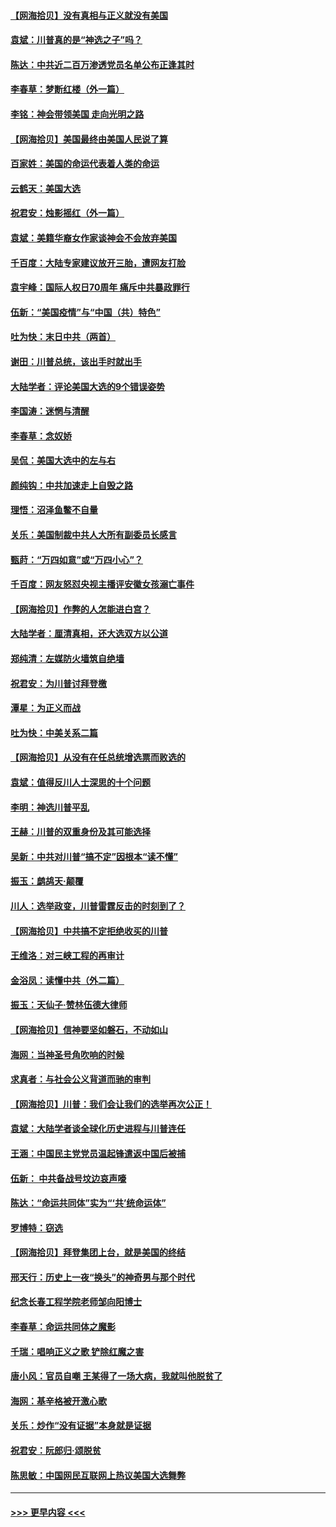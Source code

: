 #### [【网海拾贝】没有真相与正义就没有美国](../pages/nsc993/n12621885.md?t=12160902) 
#### [袁斌：川普真的是“神选之子”吗？](../pages/nsc993/n12621749.md?t=12160902) 
#### [陈达：中共近二百万渗透党员名单公布正逢其时](../pages/nsc993/n12620870.md?t=12160902) 
#### [李春草：梦断红楼（外一篇）](../pages/nsc993/n12619122.md?t=12160902) 
#### [李铭：神会带领美国 走向光明之路](../pages/nsc993/n12618584.md?t=12160902) 
#### [【网海拾贝】美国最终由美国人民说了算](../pages/nsc993/n12617255.md?t=12160902) 
#### [百家姓：美国的命运代表着人类的命运](../pages/nsc993/n12615838.md?t=12160902) 
#### [云鹤天：美国大选](../pages/nsc993/n12615994.md?t=12160902) 
#### [祝君安：烛影摇红（外一篇）](../pages/nsc993/n12615975.md?t=12160902) 
#### [袁斌：美籍华裔女作家谈神会不会放弃美国](../pages/nsc993/n12615263.md?t=12160902) 
#### [千百度：大陆专家建议放开三胎，遭网友打脸](../pages/nsc993/n12614456.md?t=12160902) 
#### [袁宇峰：国际人权日70周年 痛斥中共暴政罪行](../pages/nsc993/n12611965.md?t=12160902) 
#### [伍新：“美国疫情”与“中国（共）特色”](../pages/nsc993/n12611463.md?t=12160902) 
#### [吐为快：末日中共（两首）](../pages/nsc993/n12611461.md?t=12160902) 
#### [谢田：川普总统，该出手时就出手](../pages/nsc993/n12610905.md?t=12160902) 
#### [大陆学者：评论美国大选的9个错误姿势](../pages/nsc993/n12609586.md?t=12160902) 
#### [李国涛：迷惘与清醒](../pages/nsc993/n12607532.md?t=12160902) 
#### [李春草：念奴娇](../pages/nsc993/n12607083.md?t=12160902) 
#### [吴侃：美国大选中的左与右](../pages/nsc993/n12607054.md?t=12160902) 
#### [颜纯钩：中共加速走上自毁之路](../pages/nsc993/n12606473.md?t=12160902) 
#### [理悟：沼泽鱼鳖不自量](../pages/nsc993/n12606454.md?t=12160902) 
#### [关乐：美国制裁中共人大所有副委员长感言](../pages/nsc993/n12606442.md?t=12160902) 
#### [甄莳：“万四如意”或“万四小心”？](../pages/nsc993/n12606091.md?t=12160902) 
#### [千百度：网友怒怼央视主播评安徽女孩溺亡事件](../pages/nsc993/n12605370.md?t=12160902) 
#### [【网海拾贝】作弊的人怎能进白宫？](../pages/nsc993/n12603546.md?t=12160902) 
#### [大陆学者：厘清真相，还大选双方以公道](../pages/nsc993/n12603475.md?t=12160902) 
#### [郑纯清：左媒防火墙筑自绝墙](../pages/nsc993/n12602226.md?t=12160902) 
#### [祝君安：为川普讨拜登檄](../pages/nsc993/n12602199.md?t=12160902) 
#### [潭星：为正义而战](../pages/nsc993/n12600926.md?t=12160902) 
#### [吐为快：中美关系二篇](../pages/nsc993/n12600908.md?t=12160902) 
#### [【网海拾贝】从没有在任总统增选票而败选的](../pages/nsc993/n12600435.md?t=12160902) 
#### [袁斌：值得反川人士深思的十个问题](../pages/nsc993/n12600332.md?t=12160902) 
#### [李明：神选川普平乱](../pages/nsc993/n12599751.md?t=12160902) 
#### [王赫：川普的双重身份及其可能选择](../pages/nsc993/n12599723.md?t=12160902) 
#### [吴新：中共对川普“搞不定”因根本“读不懂”](../pages/nsc993/n12599502.md?t=12160902) 
#### [振玉：鹧鸪天‧颠覆](../pages/nsc993/n12599494.md?t=12160902) 
#### [川人：选举政变，川普雷霆反击的时刻到了？](../pages/nsc993/n12599291.md?t=12160902) 
#### [【网海拾贝】中共搞不定拒绝收买的川普](../pages/nsc993/n12598955.md?t=12160902) 
#### [王维洛：对三峡工程的再审计](../pages/nsc993/n12598436.md?t=12160902) 
#### [金浴凤：读懂中共（外二篇）](../pages/nsc993/n12597943.md?t=12160902) 
#### [振玉：天仙子‧赞林伍德大律师](../pages/nsc993/n12597929.md?t=12160902) 
#### [【网海拾贝】信神要坚如磐石，不动如山](../pages/nsc993/n12597901.md?t=12160902) 
#### [海网：当神圣号角吹响的时候](../pages/nsc993/n12595891.md?t=12160902) 
#### [求真者：与社会公义背道而驰的审判](../pages/nsc993/n12595868.md?t=12160902) 
#### [【网海拾贝】川普：我们会让我们的选举再次公正！](../pages/nsc993/n12594930.md?t=12160902) 
#### [袁斌：大陆学者谈全球化历史进程与川普连任](../pages/nsc993/n12594690.md?t=12160902) 
#### [王涵：中国民主党党员温起锋遣返中国后被捕](../pages/nsc993/n12594540.md?t=12160902) 
#### [伍新： 中共备战号坟边哀声嚎](../pages/nsc993/n12593086.md?t=12160902) 
#### [陈达：“命运共同体”实为“‘共’统命运体”](../pages/nsc993/n12590865.md?t=12160902) 
#### [罗博特：窃选](../pages/nsc993/n12590619.md?t=12160902) 
#### [【网海拾贝】拜登集团上台，就是美国的终结](../pages/nsc993/n12589725.md?t=12160902) 
#### [邢天行：历史上一夜“换头”的神奇男与那个时代](../pages/nsc993/n12589424.md?t=12160902) 
#### [纪念长春工程学院老师邹向阳博士](../pages/nsc993/n12585390.md?t=12160902) 
#### [李春草：命运共同体之魔影](../pages/nsc993/n12585026.md?t=12160902) 
#### [千瑞：唱响正义之歌 铲除红魔之害](../pages/nsc993/n12585002.md?t=12160902) 
#### [唐小风：官员自嘲 王某得了一场大病，我就叫他脱贫了](../pages/nsc993/n12584981.md?t=12160902) 
#### [海网：基辛格被开激心歌](../pages/nsc993/n12584946.md?t=12160902) 
#### [关乐：炒作“没有证据”本身就是证据](../pages/nsc993/n12583146.md?t=12160902) 
#### [祝君安：阮郎归‧颂脱贫](../pages/nsc993/n12583119.md?t=12160902) 
#### [陈思敏：中国网民互联网上热议美国大选舞弊](../pages/nsc993/n12582845.md?t=12160902) 

----
#### [ >>> 更早内容 <<< ](../indexes/nsc993-earlier.md)
